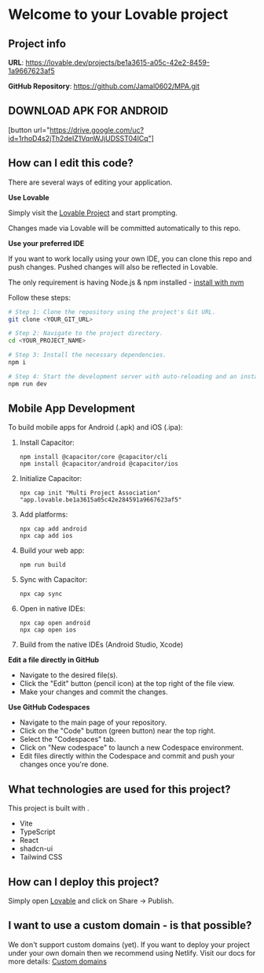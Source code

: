 
# Welcome to your Lovable project

## Project info

**URL**: https://lovable.dev/projects/be1a3615-a05c-42e2-8459-1a9667623af5

**GitHub Repository**: https://github.com/Jamal0602/MPA.git

## DOWNLOAD APK FOR ANDROID ## 
[button url="https://drive.google.com/uc?id=1rhoD4s2jTh2deIZ1VqnWJjUDSST04lCq"]
## How can I edit this code?

There are several ways of editing your application.

**Use Lovable**

Simply visit the [Lovable Project](https://lovable.dev/projects/be1a3615-a05c-42e2-8459-1a9667623af5) and start prompting.

Changes made via Lovable will be committed automatically to this repo.

**Use your preferred IDE**

If you want to work locally using your own IDE, you can clone this repo and push changes. Pushed changes will also be reflected in Lovable.

The only requirement is having Node.js & npm installed - [install with nvm](https://github.com/nvm-sh/nvm#installing-and-updating)

Follow these steps:

```sh
# Step 1: Clone the repository using the project's Git URL.
git clone <YOUR_GIT_URL>

# Step 2: Navigate to the project directory.
cd <YOUR_PROJECT_NAME>

# Step 3: Install the necessary dependencies.
npm i

# Step 4: Start the development server with auto-reloading and an instant preview.
npm run dev
```

## Mobile App Development

To build mobile apps for Android (.apk) and iOS (.ipa):

1. Install Capacitor:
   ```
   npm install @capacitor/core @capacitor/cli
   npm install @capacitor/android @capacitor/ios
   ```

2. Initialize Capacitor:
   ```
   npx cap init "Multi Project Association" "app.lovable.be1a3615a05c42e284591a9667623af5"
   ```

3. Add platforms:
   ```
   npx cap add android
   npx cap add ios
   ```

4. Build your web app:
   ```
   npm run build
   ```

5. Sync with Capacitor:
   ```
   npx cap sync
   ```

6. Open in native IDEs:
   ```
   npx cap open android
   npx cap open ios
   ```

7. Build from the native IDEs (Android Studio, Xcode)

**Edit a file directly in GitHub**

- Navigate to the desired file(s).
- Click the "Edit" button (pencil icon) at the top right of the file view.
- Make your changes and commit the changes.

**Use GitHub Codespaces**

- Navigate to the main page of your repository.
- Click on the "Code" button (green button) near the top right.
- Select the "Codespaces" tab.
- Click on "New codespace" to launch a new Codespace environment.
- Edit files directly within the Codespace and commit and push your changes once you're done.

## What technologies are used for this project?

This project is built with .

- Vite
- TypeScript
- React
- shadcn-ui
- Tailwind CSS

## How can I deploy this project?

Simply open [Lovable](https://lovable.dev/projects/be1a3615-a05c-42e2-8459-1a9667623af5) and click on Share -> Publish.

## I want to use a custom domain - is that possible?

We don't support custom domains (yet). If you want to deploy your project under your own domain then we recommend using Netlify. Visit our docs for more details: [Custom domains](https://docs.lovable.dev/tips-tricks/custom-domain/)
